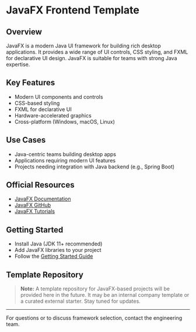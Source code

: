 # JavaFX Frontend Template

## Overview

JavaFX is a modern Java UI framework for building rich desktop applications. It provides a wide range of UI controls, CSS styling, and FXML for declarative UI design. JavaFX is suitable for teams with strong Java expertise.

## Key Features

- Modern UI components and controls
- CSS-based styling
- FXML for declarative UI
- Hardware-accelerated graphics
- Cross-platform (Windows, macOS, Linux)

## Use Cases

- Java-centric teams building desktop apps
- Applications requiring modern UI features
- Projects needing integration with Java backend (e.g., Spring Boot)

## Official Resources

- [JavaFX Documentation](https://openjfx.io/)
- [JavaFX GitHub](https://github.com/openjdk/jfx)
- [JavaFX Tutorials](https://openjfx.io/openjfx-docs/)

## Getting Started

- Install Java (JDK 11+ recommended)
- Add JavaFX libraries to your project
- Follow the [Getting Started Guide](https://openjfx.io/openjfx-docs/)

## Template Repository
>
> **Note:** A template repository for JavaFX-based projects will be provided here in the future. It may be an internal company template or a curated external starter. Stay tuned for updates.

---
For questions or to discuss framework selection, contact the engineering team.
